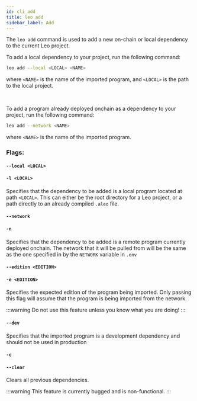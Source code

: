 ```yaml
---
id: cli_add
title: leo add
sidebar_label: Add 
---
```

[general tags]: # (cli, leo_add, add_dependency, dependency, dependency_management, imports)

The `leo add` command is used to add a new on-chain or local dependency to the current Leo project.


To add a local dependency to your project, run the following command:
```bash
leo add --local <LOCAL> <NAME>
```
where `<NAME>` is the name of the imported program, and `<LOCAL>` is the path to the local project.

&nbsp;

To add a program already deployed onchain as a dependency to your project, run the following command:
```bash
leo add --network <NAME>
```
where `<NAME>` is the name of the imported program.

### Flags:
#### `--local <LOCAL> `
#### `-l <LOCAL>`
Specifies that the dependency to be added is a local program located at path `<LOCAL>`.  This can either be the root directory for a Leo project, or a path directly to an already compiled `.aleo` file.


#### `--network`
#### `-n `
Specifies that the dependency to be added is a remote program currently deployed onchain. The network that it will be pulled from will be the same as the one specified in by the `NETWORK` variable in `.env`



#### `--edition <EDITION> `
#### `-e <EDITION>`
Specifies the expected edition of the program being imported. Only passing this flag will assume that the program is being imported from the network. 

:::warning
Do not use this feature unless you know what you are doing!
:::



#### `--dev`
Specifies that the imported program is a development dependency and should not be used in production



#### `-c`
#### `--clear`
Clears all previous dependencies.

:::warning
This feature is currently bugged and is non-functional.
:::

